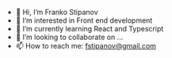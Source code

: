 - 👋 Hi, I’m Franko Stipanov
- 👀 I’m interested in Front end development
- 🌱 I’m currently learning React and Typescript
- 💞️ I’m looking to collaborate on ...
- 📫 How to reach me: fstipanov@gmail.com

<!---
fstipo/fstipo is a ✨ special ✨ repository because its `README.md` (this file) appears on your GitHub profile.
You can click the Preview link to take a look at your changes.
--->
